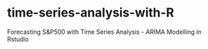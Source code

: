 # time-series-analysis-with-R
Forecasting S&amp;P500 with Time Series Analysis - ARIMA Modelling in Rstudio
